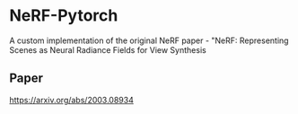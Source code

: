 # NeRF-Pytorch
A custom implementation of the original NeRF paper - "NeRF: Representing Scenes as Neural Radiance Fields for View Synthesis


## Paper
https://arxiv.org/abs/2003.08934
